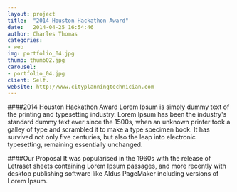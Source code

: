 ```yaml
---
layout: project
title:  "2014 Houston Hackathon Award"
date:   2014-04-25 16:54:46
author: Charles Thomas
categories:
- web
img: portfolio_04.jpg
thumb: thumb02.jpg
carousel:
- portfolio_04.jpg
client: Self.
website: http://www.cityplanningtechnician.com
---
```

####2014 Houston Hackathon Award
Lorem Ipsum is simply dummy text of the printing and typesetting industry. Lorem Ipsum has been the industry's standard dummy text ever since the 1500s, when an unknown printer took a galley of type and scrambled it to make a type specimen book. It has survived not only five centuries, but also the leap into electronic typesetting, remaining essentially unchanged.

####Our Proposal
It was popularised in the 1960s with the release of Letraset sheets containing Lorem Ipsum passages, and more recently with desktop publishing software like Aldus PageMaker including versions of Lorem Ipsum.

